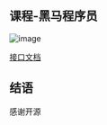## 课程-黑马程序员

![image](https://github.com/user-attachments/assets/c4718164-97d9-4531-9a5c-b8623ef58519)

[接口文档](https://www.apifox.cn/apidoc/shared-c05cb8d7-e591-4d9c-aff8-11065a0ec1de/api-67132167)

## 结语

感谢开源
